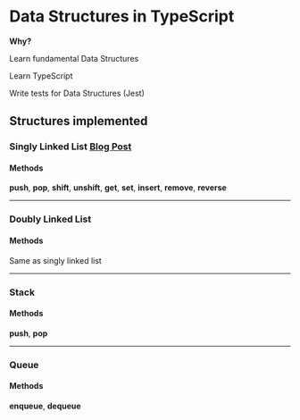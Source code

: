 # Data Structures in TypeScript
**Why?**

Learn fundamental Data Structures

Learn TypeScript

Write tests for Data Structures (Jest)

## Structures implemented

### Singly Linked List [Blog Post](https://dotfury.com/blog/singly-linked-list/)
#### Methods
**push**, **pop**, **shift**, **unshift**, **get**, **set**, **insert**, **remove**, **reverse**

---

### Doubly Linked List
#### Methods

Same as singly linked list

---

### Stack
#### Methods
**push**, **pop**

---

### Queue
#### Methods
**enqueue**, **dequeue**
